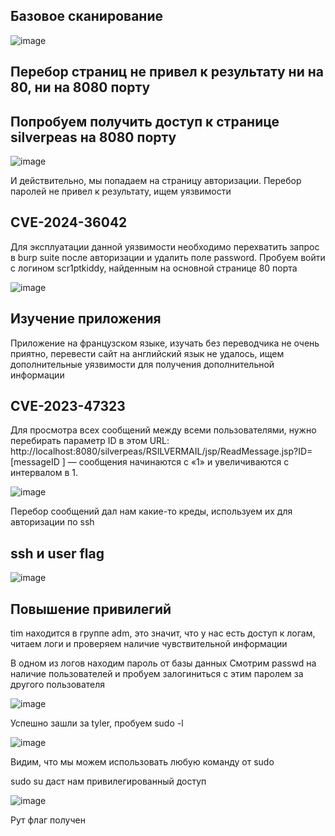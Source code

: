 ## Базовое сканирование

![image](https://github.com/user-attachments/assets/a2db3b01-0210-4648-899c-46668fe1ae4a)

## Перебор страниц не привел к результату ни на 80, ни на 8080 порту

## Попробуем получить доступ к странице silverpeas на 8080 порту

![image](https://github.com/user-attachments/assets/b4231d01-6af3-4d9e-8c31-7acf57dcacea)

И действительно, мы попадаем на страницу авторизации. Перебор паролей не привел к результату, ищем уязвимости

## CVE-2024-36042
Для эксплуатации данной уязвимости необходимо перехватить запрос в burp suite после авторизации и удалить поле password.
Пробуем войти с логином scr1ptkiddy, найденным на основной странице 80 порта

![image](https://github.com/user-attachments/assets/ed98afaf-4d64-4413-92be-5503be11553c)

## Изучение приложения
Приложение на французском языке, изучать без переводчика не очень приятно, перевести сайт на английский язык не удалось, ищем дополнительные уязвимости для получения дополнительной информации

## CVE-2023-47323
Для просмотра всех сообщений между всеми пользователями, нужно перебирать параметр ID в этом URL: http://localhost:8080/silverpeas/RSILVERMAIL/jsp/ReadMessage.jsp?ID=[messageID ] — сообщения начинаются с «1» и увеличиваются с интервалом в 1. 

![image](https://github.com/user-attachments/assets/4d905ed4-209d-4846-a510-61f7f1623952)

Перебор сообщений дал нам какие-то креды, используем их для авторизации по ssh

## ssh и user flag
![image](https://github.com/user-attachments/assets/b5c7380f-0350-4235-b87d-2e2e87c136ef)

## Повышение привилегий

tim находится в группе adm, это значит, что у нас есть доступ к логам, читаем логи и проверяем наличие чувствительной информации

В одном из логов находим пароль от базы данных
Смотрим passwd на наличие пользователей и пробуем залогиниться с этим паролем за другого пользователя

![image](https://github.com/user-attachments/assets/b28157b4-daee-4e0e-9b55-5fa0971d967f)

Успешно зашли за tyler, пробуем sudo -l

![image](https://github.com/user-attachments/assets/47000889-1199-4606-94fe-2ef8ff33203b)

Видим, что мы можем использовать любую команду от sudo

sudo su даст нам привилегированный доступ

![image](https://github.com/user-attachments/assets/6c243622-7d3a-49e9-abdb-1e8a2cc8bc8b)

Рут флаг получен

